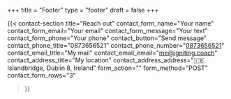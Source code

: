 +++
title =  "Footer"
type = "footer"
draft = false
+++


{{< contact-section
    title="Reach out" 
    contact_form_name="Your name"
    contact_form_email="Your email"
    contact_form_message="Your text"
    contact_form_phone="Your phone"
    contact_button="Send message"
    contact_phone_title="0873656521"
    contact_phone_number="<a href='tel:+353873656521'>0873656521</a>"
    contact_email_title="My mail"
    contact_email_email="<a href='mailto:me@igniting.coach'>me@igniting.coach</a>"
    contact_address_title="My location"
    contact_address_address="🇮🇪 Islandbridge, Dublin 8, Ireland"
    form_action=""
    form_method="POST"
    contact_form_rows="3"
>}}

